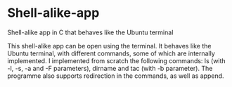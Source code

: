 # Shell-alike-app
Shell-alike app in C that behaves like the Ubuntu terminal

This shell-alike app can be open using the terminal. It behaves like the Ubuntu terminal, with different commands, some of which are internally implemented.
I implemented from scratch the following commands: ls (with -l, -s, -a and -F parameters), dirname and tac (with -b parameter). 
The programme also supports redirection in the commands, as well as append.
